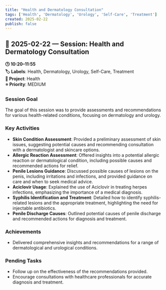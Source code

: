 ```yaml
---
title: "Health and Dermatology Consultation"
tags: ['Health', 'Dermatology', 'Urology', 'Self-Care', 'Treatment']
created: 2025-02-22
publish: false
---
```


## 📅 2025-02-22 — Session: Health and Dermatology Consultation

**🕒 10:20–11:55**  
**🏷️ Labels**: Health, Dermatology, Urology, Self-Care, Treatment  
**📂 Project**: Health  
**⭐ Priority**: MEDIUM  


### Session Goal
The goal of this session was to provide assessments and recommendations for various health-related conditions, focusing on dermatology and urology.

### Key Activities
- **Skin Condition Assessment**: Provided a preliminary assessment of skin issues, suggesting potential causes and recommending consultation with a dermatologist and skincare options.
- **Allergic Reaction Assessment**: Offered insights into a potential allergic reaction or dermatological condition, including possible causes and recommended actions for relief.
- **Penile Lesions Guidance**: Discussed possible causes of lesions on the penis, including irritations and infections, and provided guidance on care and when to seek medical advice.
- **Aciclovir Usage**: Explained the use of Aciclovir in treating herpes infections, emphasizing the importance of a medical diagnosis.
- **Syphilis Identification and Treatment**: Detailed how to identify syphilis-related lesions and the appropriate treatment, highlighting the need for injectable antibiotics.
- **Penile Discharge Causes**: Outlined potential causes of penile discharge and recommended actions for diagnosis and treatment.

### Achievements
- Delivered comprehensive insights and recommendations for a range of dermatological and urological conditions.

### Pending Tasks
- Follow up on the effectiveness of the recommendations provided.
- Encourage consultations with healthcare professionals for accurate diagnosis and treatment.
